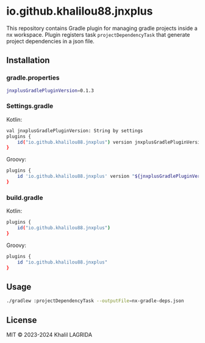 # io.github.khalilou88.jnxplus

This repository contains Gradle plugin for managing gradle projects inside a nx workspace. Plugin registers task `projectDependencyTask` that generate project dependencies in a json file.

## Installation

### gradle.properties

```bash
jnxplusGradlePluginVersion=0.1.3
```

### Settings.gradle

Kotlin:

```bash
val jnxplusGradlePluginVersion: String by settings
plugins {
    id("io.github.khalilou88.jnxplus") version jnxplusGradlePluginVersion
}
```

Groovy:

```bash
plugins {
    id 'io.github.khalilou88.jnxplus' version "${jnxplusGradlePluginVersion}"
}
```

### build.gradle

Kotlin:

```bash
plugins {
    id("io.github.khalilou88.jnxplus")
}
```

Groovy:

```bash
plugins {
    id "io.github.khalilou88.jnxplus"
}
```

## Usage

```bash
./gradlew :projectDependencyTask --outputFile=nx-gradle-deps.json
```

## License

MIT © 2023-2024 Khalil LAGRIDA
